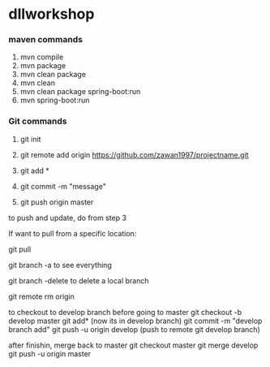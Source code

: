 # dllworkshop

### maven commands
1. mvn compile
2. mvn package
3. mvn clean package
4. mvn clean
5. mvn clean package spring-boot:run
6. mvn spring-boot:run

### Git commands
1. git init

2. git remote add origin https://github.com/zawan1997/projectname.git

3. git add *

4. git commit -m "message"

5. git push origin master 

to push and update, do from step 3 

If want to pull from a specific location:

git pull <repo name>

git branch -a to see everything

git branch -delete <branch name> to delete a local branch

git remote rm origin <to delete origin>

to checkout to develop branch before going to master
git checkout -b develop master
git add* (now its in develop branch)
git commit -m "develop branch add"
git push -u origin develop (push to remote git develop branch)

after finishin, merge back to master 
git checkout master <to go into master and to make it default>
git merge develop <to update master with things from develop>
git push -u origin master <push to remote master>
